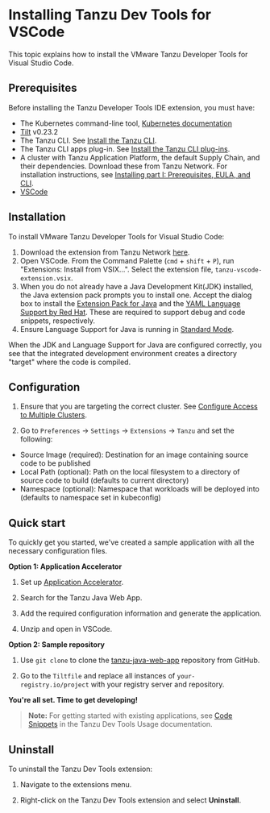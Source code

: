 # Installing Tanzu Dev Tools for VSCode

This topic explains how to install the VMware Tanzu Developer Tools for Visual Studio Code.

## Prerequisites

Before installing the Tanzu Developer Tools IDE extension, you must have:

- The Kubernetes command-line tool, [Kubernetes documentation](https://kubernetes.io/docs/tasks/tools/)
- [Tilt](https://docs.tilt.dev/install.html) v0.23.2
- The Tanzu CLI.
  See [Install the Tanzu CLI](../install-general.md#cli-and-plugin).
- The Tanzu CLI apps plug-in.
  See [Install the Tanzu CLI plug-ins](../install-general.md#install-the-tanzu-cli-plugins).
- A cluster with Tanzu Application Platform, the default Supply Chain, and their dependencies. Download these from Tanzu Network. For installation instructions, see [Installing part I: Prerequisites, EULA, and CLI](../install-general.md).
- [VSCode](https://code.visualstudio.com/download)

## Installation

To install VMware Tanzu Developer Tools for Visual Studio Code:

1. Download the extension from Tanzu Network [here](https://network.tanzu.vmware.com/products/tanzu-application-platform/).
1. Open VSCode. From the Command Palette (`cmd` + `shift` + `P`), run "Extensions: Install from VSIX...". Select the extension file, `tanzu-vscode-extension.vsix`.
1. When you do not already have a Java Development Kit(JDK) installed, the Java extension pack prompts you to install one.
   Accept the dialog box to install the [Extension Pack for Java](https://marketplace.visualstudio.com/items?itemName=vscjava.vscode-java-pack)
   and the [YAML Language Support by Red Hat](https://marketplace.visualstudio.com/items?itemName=redhat.vscode-yaml).
   These are required to support debug and code snippets, respectively.
1. Ensure Language Support for Java is running in [Standard Mode](https://code.visualstudio.com/docs/java/java-project#_lightweight-mode).

When the JDK and Language Support for Java are configured correctly,
you see that the integrated development environment creates a directory "target" where the code is compiled.

## Configuration

1. Ensure that you are targeting the correct cluster. See [Configure Access to Multiple Clusters](https://kubernetes.io/docs/tasks/access-application-cluster/configure-access-multiple-clusters/).

2. Go to `Preferences` -> `Settings` -> `Extensions` -> `Tanzu` and set the following:
  - Source Image (required): Destination for an image containing source code to be published
  - Local Path (optional): Path on the local filesystem to a directory of source code to build (defaults to current directory)
  - Namespace (optional): Namespace that workloads will be deployed into (defaults to namespace set in kubeconfig)

## Quick start

To quickly get you started, we've created a sample application with all the necessary configuration files.

**Option 1: Application Accelerator**

1. Set up [Application Accelerator](https://docs.vmware.com/en/Application-Accelerator-for-VMware-Tanzu/index.html).

2. Search for the Tanzu Java Web App.

3. Add the required configuration information and generate the application.

4. Unzip and open in VSCode.

**Option 2: Sample repository**

1. Use `git clone` to clone the [tanzu-java-web-app](https://github.com/sample-accelerators/tanzu-java-web-app) repository from GitHub.

2. Go to the `Tiltfile` and replace all instances of `your-registry.io/project` with your registry server and repository.

**You're all set. Time to get developing!**

>**Note:** For getting started with existing applications, see [Code Snippets](usage-getting-started.md#snippets) in the Tanzu Dev Tools Usage documentation.

## Uninstall

To uninstall the Tanzu Dev Tools extension:

1. Navigate to the extensions menu.

2. Right-click on the Tanzu Dev Tools extension and select **Uninstall**.
